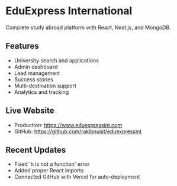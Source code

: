 # EduExpress International

Complete study abroad platform with React, Next.js, and MongoDB.

## Features
- University search and applications
- Admin dashboard
- Lead management
- Success stories
- Multi-destination support
- Analytics and tracking

## Live Website
- Production: https://www.eduexpressint.com
- GitHub: https://github.com/rakibnuist/eduexpressint

## Recent Updates
- Fixed 'h is not a function' error
- Added proper React imports
- Connected GitHub with Vercel for auto-deployment

